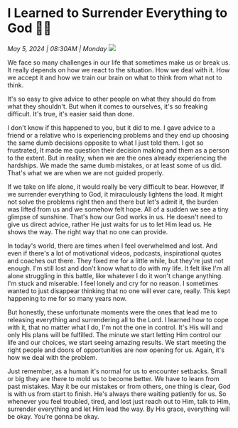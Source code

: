 # I Learned to Surrender Everything to God 🙏🏻


*May 5, 2024 | 08:30AM | Monday*
![](../z-Attachments%20🗄️/OIG4.uYH%201.jpeg)

We face so many challenges in our life that sometimes make us or break us. It really depends on how we react to the situation. How we deal with it. How we accept it and how we train our brain on what to think from what not to think. 

It's so easy to give advice to other people on what they should do from what they shouldn't. But when it comes to ourselves, it's so freaking difficult. It's true, it's easier said than done. 

I don't know if this happened to you, but it did to me. I gave advice to a friend or a relative who is experiencing problems and they end up choosing the same dumb decisions opposite to what I just told them. I got so frustrated, It made me question their decision making and them as a person to the extent. But in reality, when we are the ones already experiencing the hardships. We made the same dumb mistakes, or at least some of us did. That's what we are when we are not guided properly. 

If we take on life alone, it would really be very difficult to bear. However, If we surrender everything to God, it miraculously lightens the load. It might not solve the problems right then and there but let's admit it, the burden was lifted from us and we somehow felt hope. All of a sudden we see a tiny glimpse of sunshine. That's how our God works in us. He doesn't need to give us direct advice, rather He just waits for us to let Him lead us. He shows the way. The right way that no one can provide. 

In today's world, there are times when I feel overwhelmed and lost. And even if there's a lot of motivational videos, podcasts, inspirational quotes and coaches out there. They fixed me for a little while, but they're just not enough. I'm still lost and don't know what to do with my life. It felt like I'm all alone struggling in this battle, like whatever I do it won't change anything. I'm stuck and miserable. I feel lonely and cry for no reason. I sometimes wanted to just disappear thinking that no one will ever care, really. This kept happening to me for so many years now. 

But honestly, these unfortunate moments were the ones that lead me to releasing everything and surrendering all to the Lord. I learned how to cope with it, that no matter what I do, I'm not the one in control. It's His will and only His plans will be fulfilled. The minute we start letting Him control our life and our choices, we start seeing amazing results. We start meeting the right people and doors of opportunities are now opening for us. Again, it's how we deal with the problem. 

Just remember, as a human it's normal for us to encounter setbacks. Small or big they are there to mold us to become better. We have to learn from past mistakes. May it be our mistakes or from others, one thing is clear, God is with us from start to finish. He's always there waiting patiently for us. So whenever you feel troubled, tired, and lost just reach out to Him, talk to Him, surrender everything and let Him lead the way. By His grace, everything will be okay. You’re gonna be okay.
